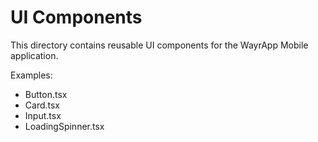# UI Components

This directory contains reusable UI components for the WayrApp Mobile application.

Examples:
- Button.tsx
- Card.tsx
- Input.tsx
- LoadingSpinner.tsx